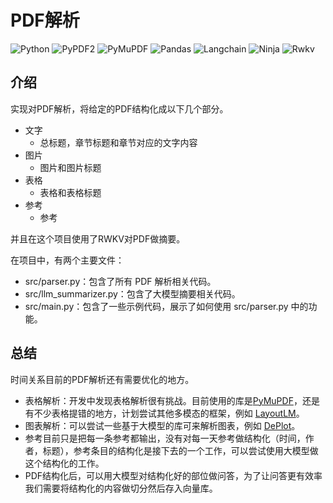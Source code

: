 # PDF解析
![Python](https://img.shields.io/badge/Python-3.9-blue) ![PyPDF2](https://img.shields.io/badge/PyPDF2-3.0.1-blue) ![PyMuPDF](https://img.shields.io/badge/PyPDF2-1.23.3-blue) ![Pandas](https://img.shields.io/badge/Pandas-2.1.0-blue) ![Langchain](https://img.shields.io/badge/Langchain-0.0.285-blue) ![Ninja](https://img.shields.io/badge/Ninja-1.11.1-blue) ![Rwkv](https://img.shields.io/badge/RWKV-0.8.12-blue)


## 介绍
实现对PDF解析，将给定的PDF结构化成以下几个部分。
- 文字
  - 总标题，章节标题和章节对应的文字内容
- 图片
  - 图片和图片标题
- 表格
  - 表格和表格标题
- 参考
  - 参考

并且在这个项目使用了RWKV对PDF做摘要。

在项目中，有两个主要文件：
- src/parser.py：包含了所有 PDF 解析相关代码。
- src/llm_summarizer.py：包含了大模型摘要相关代码。
- src/main.py：包含了一些示例代码，展示了如何使用 src/parser.py 中的功能。

## 总结
时间关系目前的PDF解析还有需要优化的地方。
- 表格解析：开发中发现表格解析很有挑战。目前使用的库是[PyMuPDF](https://pymupdf.readthedocs.io/en/latest/)，还是有不少表格提错的地方，计划尝试其他多模态的框架，例如 [LayoutLM](https://huggingface.co/docs/transformers/model_doc/layoutlm)。
- 图表解析：可以尝试一些基于大模型的库可来解析图表，例如 [DePlot](https://huggingface.co/docs/transformers/main/model_doc/deplot)。
- 参考目前只是把每一条参考都输出，没有对每一天参考做结构化（时间，作者，标题），参考条目的结构化是接下去的一个工作，可以尝试使用大模型做这个结构化的工作。
- PDF结构化后，可以用大模型对结构化好的部位做问答，为了让问答更有效率我们需要将结构化的内容做切分然后存入向量库。